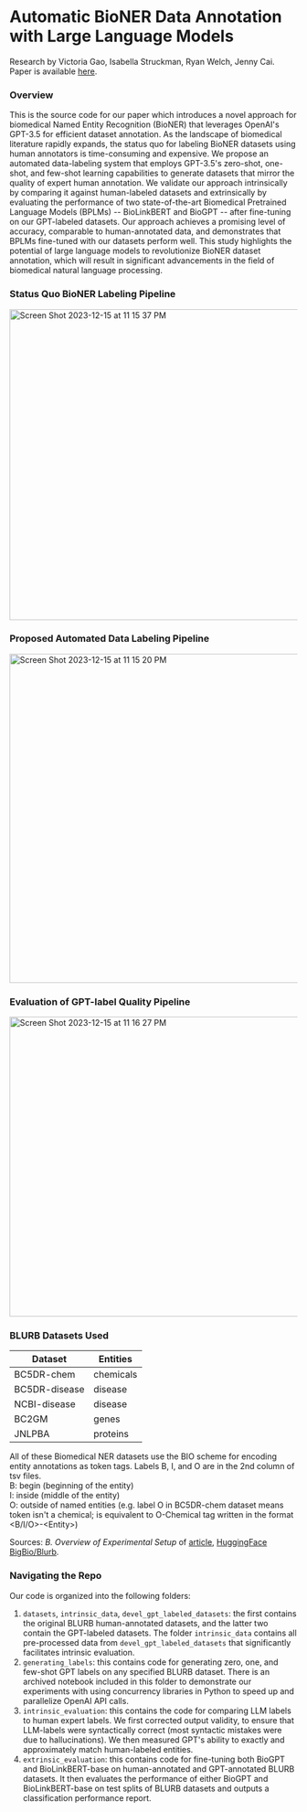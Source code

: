 # Automatic BioNER Data Annotation with Large Language Models
Research by Victoria Gao, Isabella Struckman, Ryan Welch, Jenny Cai. Paper is available [here](https://drive.google.com/file/d/1zE9SACgeOmFf-YnIjh4R_YxhP68edxqz/view?usp=sharing).

### Overview
This is the source code for our paper which introduces a novel approach for biomedical Named Entity Recognition (BioNER) that leverages OpenAI's GPT-3.5 for efficient dataset annotation. As the landscape of biomedical literature rapidly expands, the status quo for labeling BioNER datasets using human annotators is time-consuming and expensive. We propose an automated data-labeling system that employs GPT-3.5's zero-shot, one-shot, and few-shot learning capabilities to generate datasets that mirror the quality of expert human annotation. We validate our approach intrinsically by comparing it against human-labeled datasets and extrinsically by evaluating the performance of two state-of-the-art Biomedical Pretrained Language Models (BPLMs) -- BioLinkBERT and BioGPT -- after fine-tuning on our GPT-labeled datasets. Our approach achieves a promising level of accuracy, comparable to human-annotated data, and demonstrates that BPLMs fine-tuned with our datasets perform well. This study highlights the potential of large language models to revolutionize BioNER dataset annotation, which will result in significant advancements in the field of biomedical natural language processing.

### Status Quo BioNER Labeling Pipeline
<img width="544" alt="Screen Shot 2023-12-15 at 11 15 37 PM" src="https://github.com/jennyxycai/llm-annotations/assets/69180033/489c37b0-bc25-4b65-ab43-d3950b4ce273">

### Proposed Automated Data Labeling Pipeline
<img width="576" alt="Screen Shot 2023-12-15 at 11 15 20 PM" src="https://github.com/jennyxycai/llm-annotations/assets/69180033/c79d2e9b-2b54-4477-beb1-d5edd53c3b0e">

### Evaluation of GPT-label Quality Pipeline
<img width="525" alt="Screen Shot 2023-12-15 at 11 16 27 PM" src="https://github.com/jennyxycai/llm-annotations/assets/69180033/597d5104-6f69-4c6e-8af5-b842bfe8c48c">

### BLURB Datasets Used
| Dataset  | Entities |
| ------------- | ------------- |
| BC5DR-chem  | chemicals |
| BC5DR-disease  | disease  |
| NCBI-disease  | disease  |
| BC2GM  | genes |
| JNLPBA | proteins |

All of these Biomedical NER datasets use the BIO scheme for encoding entity annotations as token tags. Labels B, I, and O are in the 2nd column of tsv files.<br>
B: begin (beginning of the entity)<br>
I: inside (middle of the entity)<br>
O: outside of named entities (e.g. label O in BC5DR-chem dataset means token isn't a chemical; is equivalent to O-Chemical tag written in the format &lt;B/I/O&gt;-&lt;Entity&gt;)

Sources: <i>B. Overview of Experimental Setup</i> of <a href="https://arxiv.org/pdf/2011.06315v1.pdf">article</a>, [HuggingFace BigBio/Blurb](https://huggingface.co/datasets/bigbio/blurb).

### Navigating the Repo
Our code is organized into the following folders:
1. `datasets`, `intrinsic_data`, `devel_gpt_labeled_datasets`: the first contains the original BLURB human-annotated datasets, and the latter two contain the GPT-labeled datasets. The folder `intrinsic_data` contains all pre-processed data from `devel_gpt_labeled_datasets` that significantly facilitates intrinsic evaluation.
2. `generating_labels`: this contains code for generating zero, one, and few-shot GPT labels on any specified BLURB dataset. There is an archived notebook included in this folder to demonstrate our experiments with using concurrency libraries in Python to speed up and parallelize OpenAI API calls.
3. `intrinsic_evaluation`: this contains the code for comparing LLM labels to human expert labels. We first corrected output validity, to ensure that LLM-labels were syntactically correct (most syntactic mistakes were due to hallucinations). We then measured GPT's ability to exactly and approximately match human-labeled entities.
4. `extrinsic_evaluation`: this contains code for fine-tuning both BioGPT and BioLinkBERT-base on human-annotated and GPT-annotated BLURB datasets. It then evaluates the performance of either BioGPT and BioLinkBERT-base on test splits of BLURB datasets and outputs a classification performance report.

